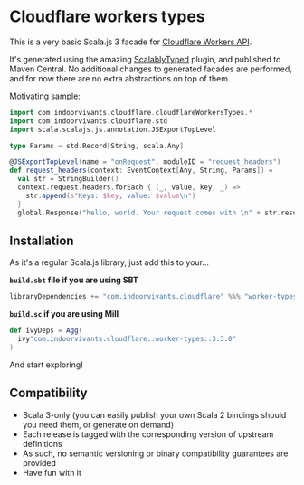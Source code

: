 # Cloudflare workers types

This is a very basic Scala.js 3 facade for [Cloudflare Workers API](https://github.com/cloudflare/workers-types).

It's generated using the amazing [ScalablyTyped](https://scalablytyped.org/docs/readme.html) plugin, and published to Maven Central.
No additional changes to generated facades are performed, and for now there are no extra abstractions on top of them.

Motivating sample:

```scala
import com.indoorvivants.cloudflare.cloudflareWorkersTypes.*
import com.indoorvivants.cloudflare.std
import scala.scalajs.js.annotation.JSExportTopLevel

type Params = std.Record[String, scala.Any]

@JSExportTopLevel(name = "onRequest", moduleID = "request_headers")
def request_headers(context: EventContext[Any, String, Params]) =
  val str = StringBuilder()
  context.request.headers.forEach { (_, value, key, _) =>
    str.append(s"Keys: $key, value: $value\n")
  }
  global.Response("hello, world. Your request comes with \n" + str.result)
```

## Installation

As it's a regular Scala.js library, just add this to your...

**`build.sbt` file if you are using SBT**

```scala
libraryDependencies += "com.indoorvivants.cloudflare" %%% "worker-types" % "3.3.0"
```

**`build.sc` if you are using Mill**

```scala
def ivyDeps = Agg(
  ivy"com.indoorvivants.cloudflare::worker-types::3.3.0"
)
```

And start exploring!

## Compatibility

* Scala 3-only (you can easily publish your own Scala 2 bindings should you need them, or generate on demand)
* Each release is tagged with the corresponding version of upstream definitions
* As such, no semantic versioning or binary compatibility guarantees are provided
* Have fun with it
